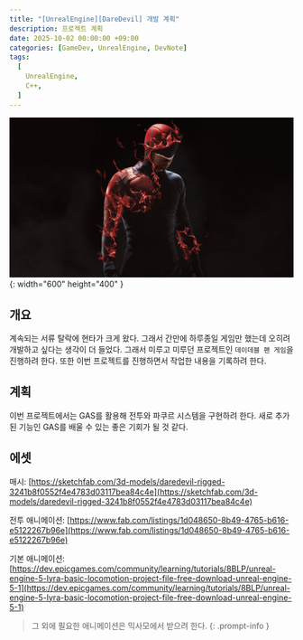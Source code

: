 ```yaml
---
title: "[UnrealEngine][DareDevil] 개발 계획"
description: 프로젝트 계획
date: 2025-10-02 00:00:00 +09:00
categories: [GameDev, UnrealEngine, DevNote]
tags:
  [
    UnrealEngine,
    C++,
  ]
---
```


![](/assets/img/post/Daredevil/Daredevil.png){: width="600" height="400" }

## 개요
계속되는 서류 탈락에 현타가 크게 왔다. 그래서 간만에 하루종일 게임만 했는데 오히려 개발하고 싶다는 생각이 더 들었다. 그래서 미루고 미루던 프로젝트인 `데이데블 팬 게임`을 진행하려 한다. 또한 이번 프로젝트를 진행하면서 작업한 내용을 기록하려 한다.

## 계획
이번 프로젝트에서는 GAS를 활용해 전투와 파쿠르 시스템을 구현하려 한다. 새로 추가된 기능인 GAS를 배울 수 있는 좋은 기회가 될 것 같다.

## 에셋
매시: [https://sketchfab.com/3d-models/daredevil-rigged-3241b8f0552f4e4783d03117bea84c4e](https://sketchfab.com/3d-models/daredevil-rigged-3241b8f0552f4e4783d03117bea84c4e)

전투 애니메이션: [https://www.fab.com/listings/1d048650-8b49-4765-b616-e5122267b96e](https://www.fab.com/listings/1d048650-8b49-4765-b616-e5122267b96e)

기본 애니메이션: [https://dev.epicgames.com/community/learning/tutorials/8BLP/unreal-engine-5-lyra-basic-locomotion-project-file-free-download-unreal-engine-5-1](https://dev.epicgames.com/community/learning/tutorials/8BLP/unreal-engine-5-lyra-basic-locomotion-project-file-free-download-unreal-engine-5-1)

> 그 외에 필요한 애니메이션은 믹사모에서 받으려 한다.
{: .prompt-info }